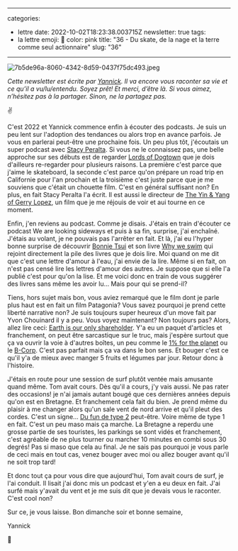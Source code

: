 
---
categories:
- lettre
date: 2022-10-02T18:23:38.003715Z
newsletter: true
tags:
- la lettre
emoji: 💌
color: pink
title: "36 - Du skate, de la nage et la terre comme seul actionnaire"
slug: "36"
---
![7b5de96a-8060-4342-8d59-0437f75dc493.jpeg](https://buttondown.s3.amazonaws.com/images/f350a453-05c3-4c6b-8cc0-86c33a75d5f2.jpeg) 

*Cette newsletter est écrite par [Yannick](https://yannickschutz.com). Il va encore vous raconter sa vie et ce qu’il a vu/lu/entendu. Soyez prêt! Et merci, d’être là. Si vous aimez, n’hésitez pas à la partager. Sinon, ne la partagez pas.*

✌ 

C'est 2022 et Yannick commence enfin à écouter des podcasts. Je suis un peu lent sur l'adoption des tendances ou alors trop en avance parfois. Je vous en parlerai peut-être une prochaine fois. Un peu plus tôt, j'écoutais un super podcast avec [Stacy Peralta](https://wearelookingsideways.com/podcasts/episode-190-stacy-peralta). Si vous ne le connaissez pas, une belle approche sur ses débuts est de regarder [Lords of Dogtown](https://fr.wikipedia.org/wiki/Les_Seigneurs_de_Dogtown) que je dois d'ailleurs re-regarder pour plusieurs raisons. La première c'est parce que j'aime le skateboard, la seconde c'est parce qu'on prépare un road trip en Californie pour l'an prochain et la troisième c'est juste parce que je me souviens que c'était un chouette film. C'est en général suffisant non? En plus, en fait Stacy Peralta l'a écrit. Il est aussi le directeur de [The Yin & Yang of Gerry Lopez](https://www.patagonia.com/stories/the-yin-yang-of-gerry-lopez/video-121485.html), un film que je me réjouis de voir et aui tourne en ce moment.

Enfin, j'en reviens au podcast. Comme je disais. J'étais  en train d'écouter ce podcast We are looking sideways et puis à sa fin, surprise, j'ai enchaîné. J'étais au volant, je ne pouvais pas l'arrêter en fait. Et là, j'ai eu l'hyper bonne surprise de découvrir [Bonnie Tsui](https://www.bonnietsui.com/) et son livre [Why we swim](https://www.penguin.co.uk/books/442072/why-we-swim-by-bonnie-tsui/9781846046605) qui rejoint directement la pile des livres que je dois lire. Moi quand on me dit que c'est une lettre d'amour à l'eau, j'ai envie de la lire. Même si en fait, on n'est pas censé lire les lettres d'amour des autres. Je suppose que si elle l'a publié c'est pour qu'on la lise. Et me voici donc en train de vous suggérer des livres sans même les avoir lu... Mais pour qui se prend-il?

Tiens, hors sujet mais bon, vous aviez remarqué que le film dont je parle plus haut est en fait un film Patagonia? Vous savez pourquoi je prend cette liberté narrative non? Je suis toujours super heureux d'un move fait par Yvon Chouinard il y a peu. Vous voyez maintenant? Non toujours pas? Alors, allez lire ceci: [Earth is our only shareholder](https://www.patagonia.com/ownership/). Y'a eu un paquet d'articles et franchement, on peut être sarcastique sur le truc, mais j'espère surtout que ça va ouvrir la voie à d'autres boîtes, un peu comme le [1% for the planet](https://onepercentfortheplanet.org/) ou le [B-Corp](https://www.bcorporation.fr/). C'est pas parfait mais ça va dans le bon sens. Et bouger c'est ce qu'il y'a de mieux avec manger 5 fruits et légumes par jour. Retour donc à l'histoire.

J'étais en route pour une session de surf plutôt ventée mais amusante quand même. Tom avait cours. Dès qu'il a cours, j'y vais aussi. Ne pas rater des occasions! je n'ai jamais autant bougé que ces dernières années depuis qu'on est en Bretagne. Et franchement cela fait du bien. Je prend même du plaisir à me changer alors qu'un sale vent de nord arrive et qu'il pleut des cordes. C'est un signe... [Du fun de type 2](https://goeast.ems.com/three-types-of-fun/) peut-être. Voire même de type 1 en fait. C'est un peu maso mais ça marche. La Bretagne a reperdu une grosse partie de ses touristes, les parkings se sont vidés et franchement, c'est agréable de ne plus tourner ou marcher 10 minutes en combi sous 30 degrés! Pas si maso que cela au final. Je ne sais pas pourquoi je vous parle de ceci mais en tout cas, venez bouger avec moi ou allez bouger avant qu'il ne soit trop tard! 

Et donc tout ça pour vous dire que aujourd'hui, Tom avait cours de surf, je l'ai conduit. Il lisait j'ai donc mis un podcast et y'en a eu deux en fait. J'ai surfé mais y'avait du vent et je me suis dit que je devais vous le raconter. C'est cool non?

Sur ce, je vous laisse.
Bon dimanche soir et bonne semaine,

Yannick

💌
